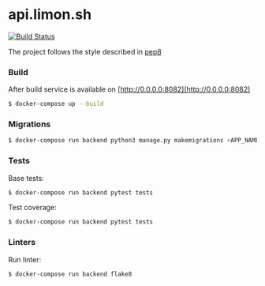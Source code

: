 # api.limon.sh

[![Build Status](https://travis-ci.com/limon-sh/api.limon.sh.svg?branch=master)](https://travis-ci.com/limon-sh/api.limon.sh)

The project follows the style described in [pep8](https://www.python.org/dev/peps/pep-0008/)

### Build

After build service is available on [http://0.0.0.0:8082](http://0.0.0.0:8082)

```bash
$ docker-compose up --build
```

### Migrations

```bash
$ docker-compose run backend python3 manage.py makemigrations <APP_NAME>
```

### Tests

Base tests:

```bash
$ docker-compose run backend pytest tests
```

Test coverage:

```bash
$ docker-compose run backend pytest tests
```


### Linters

Run linter:

```bash
$ docker-compose run backend flake8
```

